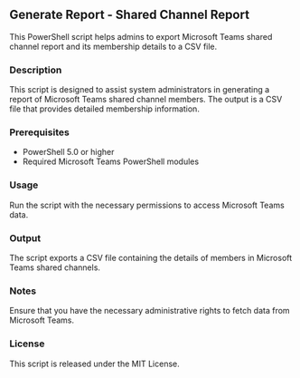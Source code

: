 ## Generate Report - Shared Channel Report

This PowerShell script helps admins to export Microsoft Teams shared channel report and its membership details to a CSV file.

### Description
This script is designed to assist system administrators in generating a report of Microsoft Teams shared channel members. The output is a CSV file that provides detailed membership information.

### Prerequisites
- PowerShell 5.0 or higher
- Required Microsoft Teams PowerShell modules

### Usage
Run the script with the necessary permissions to access Microsoft Teams data.

### Output
The script exports a CSV file containing the details of members in Microsoft Teams shared channels.

### Notes
Ensure that you have the necessary administrative rights to fetch data from Microsoft Teams.

### License
This script is released under the MIT License.

